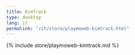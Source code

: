 ```yaml
---
title: KimTrack
type: desktop
lang: it
permalink: "/it/store/playmoweb-kimtrack.html"
---
```


{% include store/playmoweb-kimtrack.md %}
